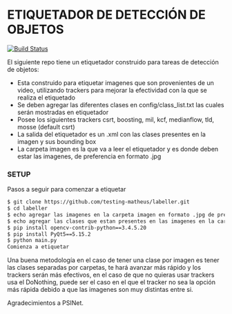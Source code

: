 # ETIQUETADOR DE DETECCIÓN DE OBJETOS
[![Build Status](https://travis-ci.org/joemccann/dillinger.svg?branch=master)](https://travis-ci.org/joemccann/dillinger)

El siguiente repo tiene un etiquetador construido para tareas de detección de objetos:
  - Esta construido para etiquetar imagenes que son provenientes de un video, utilizando trackers para mejorar la efectividad con la que se realiza el etiquetado
  - Se deben agregar las diferentes clases en config/class_list.txt las cuales serán mostradas en etiquetador
  - Posee los siguientes trackers csrt, boosting, mil, kcf, medianflow, tld, mosse (default csrt)
  - La salida del etiquetador es un .xml con las clases presentes en la imagen y sus bounding box
  - La carpeta imagen es la que va a leer el etiquetador y es donde deben estar las imagenes, de preferencia en formato .jpg

### SETUP 
Pasos a seguir para comenzar a etiquetar

```sh
$ git clone https://github.com/testing-matheus/labeller.git
$ cd labeller
$ echo agregar las imagenes en la carpeta imagen en formato .jpg de preferencia
$ echo agregar las clases que estan presentes en las imagenes en la carpeta config/class_list.txt
$ pip install opencv-contrib-python==3.4.5.20
$ pip install PyQt5==5.15.2
$ python main.py
Comienza a etiquetar
```
Una buena metodología en el caso de tener una clase por imagen es tener las clases separadas por carpetas, te hará avanzar más rápido y los trackers serán más efectivos, en el caso de que no quieras usar trackers usa el DoNothing, puede ser el caso en el que el tracker no sea la opción más rápida debido a que las imagenes son muy distintas entre si.

Agradecimientos a PSINet.
